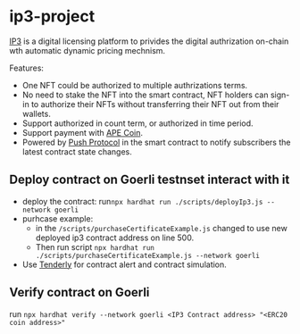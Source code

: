 # ip3-project

[IP3](https://ip3-project.vercel.app/) is a digital licensing platform to privides the digital authrization on-chain wth automatic dynamic pricing mechnism.

Features:
- One NFT could be authorized to multiple authrizations terms.
- No need to stake the NFT into the smart contract, NFT holders can sign-in to authorize their NFTs without transferring their NFT out from their wallets.
- Support authorized in count term, or authorized in time period.
- Support payment with [APE Coin](https://apecoin.com/). 
- Powered by [Push Protocol](https://push.org/) in the smart contract to notify subscribers the latest contract state changes. 

## Deploy contract on Goerli testnset interact with it
- deploy the contract: run`npx hardhat run ./scripts/deployIp3.js --network goerli` 
- purhcase example: 
    - in the `/scripts/purchaseCertificateExample.js` changed to use new deployed ip3 contract address on line 500.
    - Then run script `npx hardhat run ./scripts/purchaseCertificateExample.js --network goerli`
- Use [Tenderly](https://tenderly.co/) for contract alert and contract simulation.

## Verify contract on Goerli
run `npx hardhat verify --network goerli <IP3 Contract address> "<ERC20 coin address>"`

